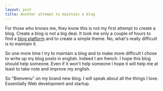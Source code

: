 ```yaml
---
layout: post
title: Another attempt to maintain a blog
---
```


For those who knows me, they know this is not my first attempt to create
a blog. Create a blog is not a big deal. It took me only a couple of hours
to find a [blog platform](https://github.com/mojombo/jekyll) and to create a simple theme. No, what's really
difficult is to maintain it. 

So one more time I try to maintain a blog and to make more difficult I chose to write up my blog posts in english. 
Indeed I am french.
I hope this blog should help someone. 
Even if it won't help someone I hope it will help me at least to take note and improve my english.

So "Bienvenu" on my brand new blog. I will speak about all the things I love. 
Essentially Web development and startup. 
